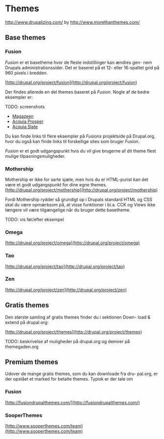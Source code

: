 # Themes

http://www.drupalizing.com/ by http://www.morethanthemes.com/

## Base themes

### Fusion

*Fusion* er et basetheme hvor de fleste indstillinger kan ændres gen- nem Drupals administrationssider. Det er baseret på et 12- eller 16-spaltet grid på 960 pixels i bredden.

[http://drupal.org/project/fusion](http://drupal.org/project/fusion)

Der findes allerede en del themes baseret på *Fusion*. Nogle af de bedre eksempler er:

TODO: screenshots

* [Magazeen](http://drupal.org/project/magazeen)
* [Acquia Prosper](http://drupal.org/project/acquia_prosper)
* [Acquia Slate](http://drupal.org/project/acquia_slate)

Du kan finde links til flere eksempler på *Fusions* projektside på Drupal.org, hvor du også kan finde links til forskellige sites som bruger *Fusion*.

*Fusion* er et godt udgangspunkt hvis du vil give brugerne af dit theme flest mulige tilpasningsmuligheder.

### Mothership

Mothership er ikke for sarte sjæle, men hvis du er HTML-purist kan det være et godt udgangspunkt for dine egne themes.
[http://drupal.org/project/mothership](http://drupal.org/project/mothership)

Fordi Mothership rydder så grundigt op i Drupals standard HTML og CSS skal du være opmærksom på, at visse funktioner i bl.a. CCK og Views ikke længere vil være tilgængelige når du bruger dette basetheme.

TODO: vis før/efter eksempel

### Omega

[http://drupal.org/project/omega](http://drupal.org/project/omega)

### Tao

[http://drupal.org/project/tao](http://drupal.org/project/tao)

### Zen

[http://drupal.org/project/zen](http://drupal.org/project/zen)

## Gratis themes

Den største samling af gratis themes finder du i sektionen Down- load & extend på drupal.org:

[http://drupal.org/project/themes](http://drupal.org/project/themes)

TODO: beskrivelse af muligheder på drupal.org og demoer på themegaden.org

## Premium themes

Udover de mange gratis themes, som du kan downloade fra dru- pal.org, er der opstået et marked for betalte themes. Typisk er der tale om

### Fusion

[http://fusiondrupalthemes.com/](http://fusiondrupalthemes.com/)

### SooperThemes

[http://www.sooperthemes.com/team](http://www.sooperthemes.com/team)
